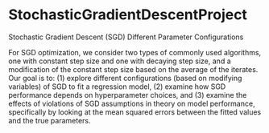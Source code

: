 # StochasticGradientDescentProject
Stochastic Gradient Descent (SGD) Different Parameter Configurations

For SGD optimization, we consider two types of commonly used algorithms, one with constant step size and one with decaying step size, and a modification of the constant step size based on the average of the iterates. Our goal is to: (1) explore different configurations (based on modifying variables) of SGD to fit a regression model, (2) examine how SGD performance depends on hyperparameter choices, and (3) examine the effects of violations of SGD assumptions in theory on model performance, specifically by looking at the mean squared errors between the fitted values and the true parameters.
